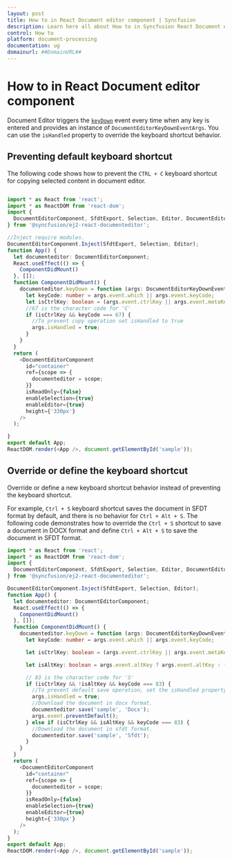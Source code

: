 ```yaml
---
layout: post
title: How to in React Document editor component | Syncfusion
description: Learn here all about How to in Syncfusion React Document editor component of Syncfusion Essential JS 2 and more.
control: How to 
platform: document-processing
documentation: ug
domainurl: ##DomainURL##
---
```


# How to in React Document editor component

Document Editor triggers the [`keyDown`](../document-editor/api-documentEditorKeyDownEventArgs.html) event every time when any key is entered and provides an instance of `DocumentEditorKeyDownEventArgs`. You can use the `isHandled` property to override the keyboard shortcut behavior.

## Preventing default keyboard shortcut

The following code shows how to prevent the `CTRL + C` keyboard shortcut for copying selected content in document editor.

```ts

import * as React from 'react';
import * as ReactDOM from 'react-dom';
import {
  DocumentEditorComponent, SfdtExport, Selection, Editor, DocumentEditorKeyDownEventArgs
} from '@syncfusion/ej2-react-documenteditor';

//Inject require modules.
DocumentEditorComponent.Inject(SfdtExport, Selection, Editor);
function App() {
  let documenteditor: DocumentEditorComponent;
  React.useEffect(() => {
    ComponentDidMount()
  }, []);
  function ComponentDidMount() {
    documenteditor.keyDown = function (args: DocumentEditorKeyDownEventArgs) {
      let keyCode: number = args.event.which || args.event.keyCode;
      let isCtrlKey: boolean = (args.event.ctrlKey || args.event.metaKey) ? true : ((keyCode === 17) ? true : false);
      //67 is the character code for 'C'
      if (isCtrlKey && keyCode === 67) {
        //To prevent copy operation set isHandled to true
        args.isHandled = true;
      }
    }
  }
  return (
    <DocumentEditorComponent
      id="container"
      ref={scope => {
        documenteditor = scope;
      }}
      isReadOnly={false}
      enableSelection={true}
      enableEditor={true}
      height={'330px'}
    />
  );

}
export default App;
ReactDOM.render(<App />, document.getElementById('sample'));

```

## Override or define the keyboard shortcut

Override or define a new keyboard shortcut behavior instead of preventing the keyboard shortcut.

For example, `Ctrl + S` keyboard shortcut saves the document in SFDT format by default, and there is no behavior for `Ctrl + Alt + S`. The following code demonstrates how to override the `Ctrl + S` shortcut to save a document in DOCX format and define `Ctrl + Alt + S` to save the document in SFDT format.

```ts
import * as React from 'react';
import * as ReactDOM from 'react-dom';
import {
  DocumentEditorComponent, SfdtExport, Selection, Editor, DocumentEditorKeyDownEventArgs
} from '@syncfusion/ej2-react-documenteditor';

DocumentEditorComponent.Inject(SfdtExport, Selection, Editor);
function App() {
  let documenteditor: DocumentEditorComponent;
  React.useEffect(() => {
    ComponentDidMount()
  }, []);
  function ComponentDidMount() {
    documenteditor.keyDown = function (args: DocumentEditorKeyDownEventArgs) {
      let keyCode: number = args.event.which || args.event.keyCode;

      let isCtrlKey: boolean = (args.event.ctrlKey || args.event.metaKey) ? true : ((keyCode === 17) ? true : false);

      let isAltKey: boolean = args.event.altKey ? args.event.altKey : ((keyCode === 18) ? true : false);

      // 83 is the character code for 'S'
      if (isCtrlKey && !isAltKey && keyCode === 83) {
        //To prevent default save operation, set the isHandled property to true
        args.isHandled = true;
        //Download the document in docx format.
        documenteditor.save('sample', 'Docx');
        args.event.preventDefault();
      } else if (isCtrlKey && isAltKey && keyCode === 83) {
        //Download the document in sfdt format.
        documenteditor.save('sample', 'Sfdt');
      }
    }
  }
  return (
    <DocumentEditorComponent
      id="container"
      ref={scope => {
        documenteditor = scope;
      }}
      isReadOnly={false}
      enableSelection={true}
      enableEditor={true}
      height={'330px'}
    />
  );
}
export default App;
ReactDOM.render(<App />, document.getElementById('sample'));
```
